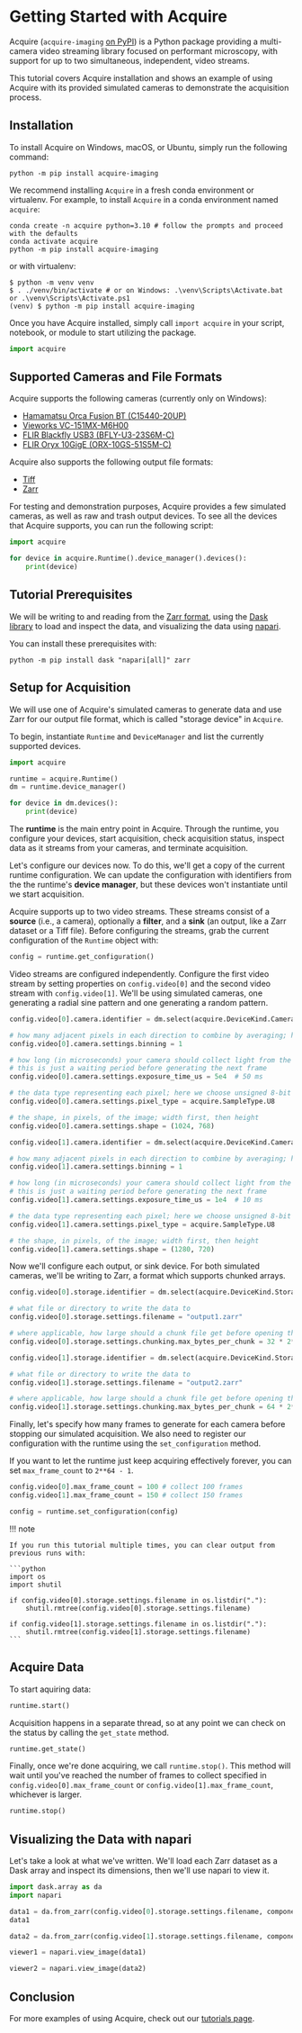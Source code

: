 # Getting Started with Acquire

Acquire (`acquire-imaging` [on PyPI](https://pypi.org/project/acquire-imaging/)) is a Python package providing a multi-camera video streaming library focused on performant microscopy, with support for up to two simultaneous, independent, video streams.

This tutorial covers Acquire installation and shows an example of using Acquire with its provided simulated cameras to demonstrate the acquisition process. 

## Installation

To install Acquire on Windows, macOS, or Ubuntu, simply run the following command:

```
python -m pip install acquire-imaging
```

We recommend installing `Acquire` in a fresh conda environment or virtualenv.
For example, to install `Acquire` in a conda environment named `acquire`:

```
conda create -n acquire python=3.10 # follow the prompts and proceed with the defaults
conda activate acquire
python -m pip install acquire-imaging
```

or with virtualenv:

```shell
$ python -m venv venv
$ . ./venv/bin/activate # or on Windows: .\venv\Scripts\Activate.bat or .\venv\Scripts\Activate.ps1
(venv) $ python -m pip install acquire-imaging
```

Once you have Acquire installed, simply call `import acquire` in your script, notebook, or module to start utilizing the package.

```python
import acquire
```

## Supported Cameras and File Formats

Acquire supports the following cameras (currently only on Windows):

- [Hamamatsu Orca Fusion BT (C15440-20UP)](https://www.hamamatsu.com/eu/en/product/cameras/cmos-cameras/C15440-20UP.html)
- [Vieworks VC-151MX-M6H00](https://www.visionsystech.com/products/cameras/vieworks-vc-151mx-sony-imx411-sensor-ultra-high-resolution-cmos-camera-151-mp)
- [FLIR Blackfly USB3 (BFLY-U3-23S6M-C)](https://www.flir.com/products/blackfly-usb3/?model=BFLY-U3-23S6M-C&vertical=machine+vision&segment=iis)
- [FLIR Oryx 10GigE (ORX-10GS-51S5M-C)](https://www.flir.com/products/oryx-10gige/?model=ORX-10GS-51S5M-C&vertical=machine+vision&segment=iis)

Acquire also supports the following output file formats:

- [Tiff](https://en.wikipedia.org/wiki/TIFF)
- [Zarr](https://zarr.dev/)

For testing and demonstration purposes, Acquire provides a few simulated cameras, as well as raw and trash output devices.
To see all the devices that Acquire supports, you can run the following script:

```python
import acquire

for device in acquire.Runtime().device_manager().devices():
    print(device)
```

## Tutorial Prerequisites

We will be writing to and reading from the [Zarr format](https://zarr.readthedocs.io/en/stable/), using the [Dask library](https://www.dask.org/) to load and inspect the data, and visualizing the data using [napari](https://napari.org/stable/).

You can install these prerequisites with:

```
python -m pip install dask "napari[all]" zarr
```

## Setup for Acquisition

We will use one of Acquire's simulated cameras to generate data and use Zarr for our output file format, which is called "storage device" in `Acquire`.

To begin, instantiate `Runtime` and `DeviceManager` and list the currently supported devices.

```python
import acquire

runtime = acquire.Runtime()
dm = runtime.device_manager()

for device in dm.devices():
    print(device)
```
The **runtime** is the main entry point in Acquire.
Through the runtime, you configure your devices, start acquisition, check acquisition status, inspect data as it streams from your cameras, and terminate acquisition.

Let's configure our devices now.
To do this, we'll get a copy of the current runtime configuration.
We can update the configuration with identifiers from the the runtime's **device manager**, but these devices won't instantiate until we start acquisition.

Acquire supports up to two video streams.
These streams consist of a **source** (i.e., a camera), optionally a **filter**, and a **sink** (an output, like a Zarr dataset or a Tiff file).
Before configuring the streams, grab the current configuration of the `Runtime` object with:

```python
config = runtime.get_configuration()
```

Video streams are configured independently. Configure the first video stream by setting properties on `config.video[0]` and the second video stream with `config.video[1]`. We'll be using simulated cameras, one generating a radial sine pattern and one generating a random pattern.

```python
config.video[0].camera.identifier = dm.select(acquire.DeviceKind.Camera, "simulated: radial sin")

# how many adjacent pixels in each direction to combine by averaging; here, 1 means not to combine
config.video[0].camera.settings.binning = 1

# how long (in microseconds) your camera should collect light from the sample; for simulated cameras,
# this is just a waiting period before generating the next frame
config.video[0].camera.settings.exposure_time_us = 5e4  # 50 ms

# the data type representing each pixel; here we choose unsigned 8-bit integer
config.video[0].camera.settings.pixel_type = acquire.SampleType.U8

# the shape, in pixels, of the image; width first, then height
config.video[0].camera.settings.shape = (1024, 768)
```


```python
config.video[1].camera.identifier = dm.select(acquire.DeviceKind.Camera, "simulated: uniform random")

# how many adjacent pixels in each direction to combine by averaging; here, 1 means not to combine
config.video[1].camera.settings.binning = 1

# how long (in microseconds) your camera should collect light from the sample; for simulated cameras,
# this is just a waiting period before generating the next frame
config.video[1].camera.settings.exposure_time_us = 1e4  # 10 ms

# the data type representing each pixel; here we choose unsigned 8-bit integer
config.video[1].camera.settings.pixel_type = acquire.SampleType.U8

# the shape, in pixels, of the image; width first, then height
config.video[1].camera.settings.shape = (1280, 720)
```

Now we'll configure each output, or sink device.
For both simulated cameras, we'll be writing to Zarr, a format which supports chunked arrays.


```python
config.video[0].storage.identifier = dm.select(acquire.DeviceKind.Storage, "Zarr")

# what file or directory to write the data to
config.video[0].storage.settings.filename = "output1.zarr"

# where applicable, how large should a chunk file get before opening the next chunk file
config.video[0].storage.settings.chunking.max_bytes_per_chunk = 32 * 2**20  # 32 MiB chunk sizes
```


```python
config.video[1].storage.identifier = dm.select(acquire.DeviceKind.Storage, "Zarr")

# what file or directory to write the data to
config.video[1].storage.settings.filename = "output2.zarr"

# where applicable, how large should a chunk file get before opening the next chunk file
config.video[1].storage.settings.chunking.max_bytes_per_chunk = 64 * 2**20  # 64 MiB chunk sizes
```

Finally, let's specify how many frames to generate for each camera before stopping our simulated acquisition.
We also need to register our configuration with the runtime using the `set_configuration` method.

If you want to let the runtime just keep acquiring effectively forever, you can set `max_frame_count` to `2**64 - 1`.

```python
config.video[0].max_frame_count = 100 # collect 100 frames
config.video[1].max_frame_count = 150 # collect 150 frames

config = runtime.set_configuration(config)
```

!!! note

    If you run this tutorial multiple times, you can clear output from previous runs with:

    ```python
    import os
    import shutil

    if config.video[0].storage.settings.filename in os.listdir("."):
        shutil.rmtree(config.video[0].storage.settings.filename)

    if config.video[1].storage.settings.filename in os.listdir("."):
        shutil.rmtree(config.video[1].storage.settings.filename)
    ```

## Acquire Data

To start aquiring data:

```python
runtime.start()
```

Acquisition happens in a separate thread, so at any point we can check on the status by calling the  `get_state` method.


```python
runtime.get_state()
```

Finally, once we're done acquiring, we call `runtime.stop()`.
This method will wait until you've reached the number of frames to collect specified in `config.video[0].max_frame_count` or `config.video[1].max_frame_count`, whichever is larger.

```python
runtime.stop()
```

## Visualizing the Data with napari

Let's take a look at what we've written.
We'll load each Zarr dataset as a Dask array and inspect its dimensions, then we'll use napari to view it.

```python
import dask.array as da
import napari

data1 = da.from_zarr(config.video[0].storage.settings.filename, component="0")
data1

data2 = da.from_zarr(config.video[1].storage.settings.filename, component="0")

viewer1 = napari.view_image(data1)

viewer2 = napari.view_image(data2)
```

## Conclusion

For more examples of using Acquire, check out our [tutorials page](tutorials/index.md).
